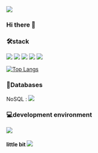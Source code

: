 <img src="https://capsule-render.vercel.app/api?type=Waving&color=auto&height=250&section=header&text=Kimdu's%20github&fontSize=90" />

### Hi there 👋

<!--
**Kdddru/Kdddru** is a ✨ _special_ ✨ repository because its `README.md` (this file) appears on your GitHub profile.

Here are some ideas to get you started:

- 🔭 I’m currently working on ...
- 🌱 I’m currently learning ...
- 👯 I’m looking to collaborate on ...
- 🤔 I’m looking for help with ...
- 💬 Ask me about ...
- 📫 How to reach me: ...
- 😄 Pronouns: ...
- ⚡ Fun fact: ...
-->

### 🛠stack
<p>
  <a><img src="https://img.shields.io/badge/React-61DAFB?style=flat&logo=React&logoColor=white"/></a>
  <a><img src="https://img.shields.io/badge/Javascript-F7DF1E?style=flat&logo=Javascript&logoColor=white"/></a>
  <a><img src="https://img.shields.io/badge/HTML5-E34F26?style=flat&logo=HTML5&logoColor=white"/></a>
  <a><img src="https://img.shields.io/badge/CSS3-1572B6?style=flat&logo=CSS3&logoColor=white"/></a>
  <img src="https://img.shields.io/badge/Sass-CC6699?style=flat&logo=Sass&logoColor=white"/>
</p>

[![Top Langs](https://github-readme-stats.vercel.app/api/top-langs/?username=Kdddru&langs_count=8)](https://github.com/Kdddru/github-readme-stats)


### 📃Databases
<p>NoSQL : <img src="https://img.shields.io/badge/Firebase-FFCA28?style=flat&logo=Firebase&logoColor=white"/> </p>

### 💻development environment
<p>
  <img src="https://img.shields.io/badge/Windows-0078D6?style=flat&logo=Windows&logoColor=white"/>
</p>

#### little bit <img src="https://img.shields.io/badge/mac-000000?style=flat&logo=apple&logoColor=white"/>

